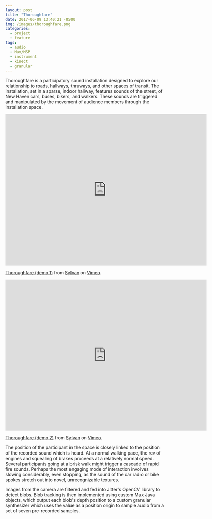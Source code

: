 ```yaml
---
layout: post
title: "Thoroughfare"
date: 2017-06-09 13:40:21 -0500
img: /images/thoroughfare.png
categories:
  - project
  - feature
tags:
  - audio
  - Max/MSP
  - instrument
  - kinect
  - granular
---
```


Thoroughfare is a participatory sound installation designed to explore our relationship to roads, hallways, thruways, and other spaces of transit. The installation, set in a sparse, indoor hallway, features sounds of the street, of New Haven cars, buses, bikers, and walkers. These sounds are triggered and manipulated by the movement of audience members through the installation space.

<iframe src="https://player.vimeo.com/video/226073417" width="640" height="480" frameborder="0" webkitallowfullscreen mozallowfullscreen allowfullscreen></iframe>
<p><a href="https://vimeo.com/226073417">Thoroughfare (demo 1)</a> from <a href="https://vimeo.com/user59873575">Sylvan</a> on <a href="https://vimeo.com">Vimeo</a>.</p>

<iframe src="https://player.vimeo.com/video/226073462" width="640" height="480" frameborder="0" webkitallowfullscreen mozallowfullscreen allowfullscreen></iframe>
<p><a href="https://vimeo.com/226073462">Thoroughfare (demo 2)</a> from <a href="https://vimeo.com/user59873575">Sylvan</a> on <a href="https://vimeo.com">Vimeo</a>.</p>

The position of the participant in the space is closely linked to the position of the recorded sound which is heard. At a normal walking pace, the rev of engines and squealing of brakes proceeds at a relatively normal speed. Several participants going at a brisk walk might trigger a cascade of rapid fire sounds. Perhaps the most engaging mode of interaction involves slowing considerably, even stopping, as the sound of the car radio or bike spokes stretch out into novel, unrecognizable textures.

Images from the camera are filtered and fed into Jitter's OpenCV library to detect blobs. Blob tracking is then implemented using custom Max Java objects, which output each blob's depth position to a custom granular synthesizer which uses the value as a position origin to sample audio from a set of seven pre-recorded samples.
